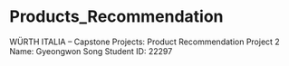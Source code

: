 # Products_Recommendation
WÜRTH ITALIA – Capstone Projects: Product Recommendation Project 
2 Name: Gyeongwon Song Student ID: 22297
